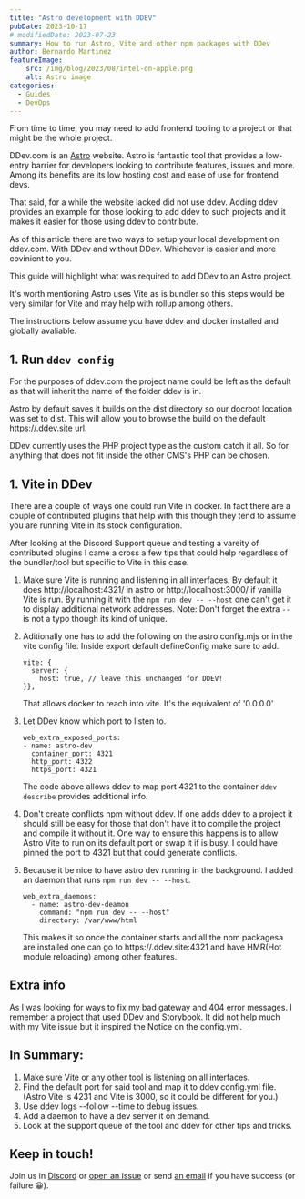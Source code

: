 ```yaml
---
title: "Astro development with DDEV"
pubDate: 2023-10-17
# modifiedDate: 2023-07-23
summary: How to run Astro, Vite and other npm packages with DDev
author: Bernardo Martinez
featureImage:
    src: /img/blog/2023/08/intel-on-apple.png
    alt: Astro image
categories:
  - Guides
  - DevOps
---
```


From time to time, you may need to add frontend tooling to a project or that might be the whole project.

DDev.com is an [Astro](https://astro.build/) website. Astro is fantastic tool that provides a low-entry barrier for developers looking to contribute features, issues and more. Among its benefits are its low hosting cost and ease of use for frontend devs.

That said, for a while the website lacked did not use ddev. Adding ddev provides an example for those looking to add ddev to such projects and it makes it easier for those using ddev to contribute.

As of this article there are two ways to setup your local development on ddev.com. With DDev and without DDev. Whichever is easier and more covinient to you.

This guide will highlight what was required to add DDev to an Astro project. 

It's worth mentioning Astro uses Vite as is bundler so this steps would be very similar for Vite and may help with rollup among others.

The instructions below assume you have ddev and docker installed and globally avaliable.

## 1. Run `ddev config`

For the purposes of ddev.com the project name could be left as the default as that will inherit the name  of the folder ddev is in.

Astro by default saves it builds on the dist directory so our docroot location was set to dist. This will allow you to browse the build on the default https://<projectname>.ddev.site url.

DDev currently uses the PHP project type as the custom catch it all. So for anything that does not fit inside the other CMS's PHP can be chosen.

## 1. Vite in DDev

There are a couple of ways one could run Vite in docker.
In fact there are a couple of contributed plugins that help with this though they tend to assume you are running Vite in its stock configuration.

After looking at the Discord Support queue and testing a vareity of contributed plugins I came a cross a few tips that could help regardless of the bundler/tool but specific to Vite in this case.


1. Make sure Vite is running and listening in all interfaces. By default it does http://localhost:4321/ in astro or http://localhost:3000/ if vanilla Vite is run. By running it with the `npm run dev -- --host` one can't get it to display additional network addresses. Note: Don't forget the extra `--` is not a typo though its kind of unique.

2. Aditionally one has to add the following on the astro.config.mjs or in the vite config file. Inside export default defineConfig make sure to add.
    ```
    vite: {
      server: {
        host: true, // leave this unchanged for DDEV!
    }},
    
    ```
    That allows docker to reach into vite. It's the equivalent of '0.0.0.0'

3. Let DDev know which port to listen to.
    ```
    web_extra_exposed_ports:
    - name: astro-dev
      container_port: 4321
      http_port: 4322
      https_port: 4321

    ```
    The code above allows ddev to map port 4321 to the container `ddev describe` provides additional info.


4. Don't create conflicts npm without ddev. If one adds ddev to a project it should still be easy for those that don't have it to compile the project and compile it without it. One way to ensure this happens is to allow Astro Vite to run on its default port or swap it if is busy. I could have pinned the port to 4321 but that could generate conflicts.


5. Because it be nice to have astro dev running in the background. I added an daemon that runs `npm run dev -- --host`.

    ```
    web_extra_daemons:
      - name: astro-dev-deamon
        command: "npm run dev -- --host"
        directory: /var/www/html

    ```

    This makes it so once the container starts and all the npm packagesa are installed one can go to https://<projectname>.ddev.site:4321 and have HMR(Hot module reloading)
    among other features.

## Extra info
  As I was looking for ways to fix my bad gateway and 404 error messages. I remember a project that used DDev and Storybook. It did not help much with my Vite issue but it inspired the Notice on the config.yml.

## In Summary:

1. Make sure Vite or any other tool is listening on all interfaces.
2. Find the default port for said tool and map it to ddev config.yml file. 
  (Astro Vite is 4231 and Vite is 3000, so it could be different for you.)
3. Use ddev logs --follow --time to debug issues.
4. Add a daemon to have a dev server it on demand.
5. Look at the support queue of the tool and ddev for other tips and tricks.


## Keep in touch! 

  Join us in [Discord](https://discord.gg/hCZFfAMc5k) or [open an issue](https://github.com/ddev/ddev/issues) or send [an email](mailto:support%40ddev.com) if you have success (or failure 😀).
